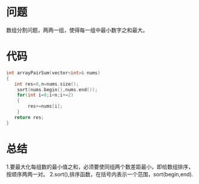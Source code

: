 # 问题
数组分割问题，两两一组，使得每一组中最小数字之和最大。
# 代码
```c
int arrayPairSum(vector<int>& nums)
{
   int res=0,n=nums.size();
    sort(nums.begin(),nums.end());
    for(int i=0;i<n;i+=2)
    {
        res+=nums[i];
    }
   return res;     
}
```
# 总结
1.要最大化每组数的最小值之和，必须要使同组两个数差距最小，即给数组排序，按顺序两两一对。
2.sort(),排序函数，在括号内表示一个范围，sort(begin,end).
